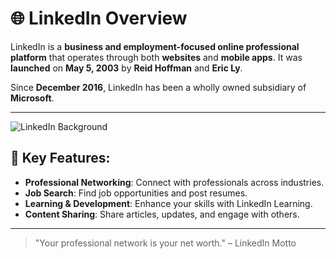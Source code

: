 # 🌐 **LinkedIn Overview**

LinkedIn is a **business and employment-focused online professional platform** that operates through both **websites** and **mobile apps**. It was **launched** on **May 5, 2003** by **Reid Hoffman** and **Eric Ly**. 

Since **December 2016**, LinkedIn has been a wholly owned subsidiary of **Microsoft**.

---

![LinkedIn Background](https://skillroads.com/images/blog/blog/new/LinkedIn_background_photo_3.jpg)

## 🚀 Key Features:
- **Professional Networking**: Connect with professionals across industries.
- **Job Search**: Find job opportunities and post resumes.
- **Learning & Development**: Enhance your skills with LinkedIn Learning.
- **Content Sharing**: Share articles, updates, and engage with others.

---

> "Your professional network is your net worth." – LinkedIn Motto
